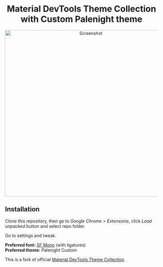 <h1 align="center">
    Material DevTools Theme Collection with Custom Palenight theme
</h1>

<p align="center">
    <img src="https://i.imgur.com/kf5tBLr.png" alt="Screenshot" width="550">
</p>

## Installation

Clone this repository, then go to <i>Google Chrome > Extensions</i>, click <i>Load unpacked</i> button and select repo folder.

Go to settings and tweak.

**Preferred font:** [SF Mono](https://github.com/kube/sf-mono-ligaturized) (with ligatures)  
**Preferred theme:** Palenight Custom

This is a fork of official [Material DevTools Theme Collection](https://chrome.google.com/webstore/detail/material-devtools-theme-c/jmefikbdhgocdjeejjnnepgnfkkbpgjo/related).
